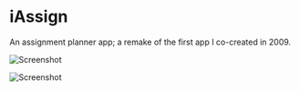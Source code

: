 # iAssign
An assignment planner app; a remake of the first app I co-created in 2009.

![Screenshot](https://cloud.githubusercontent.com/assets/13486833/23242466/c835bed4-f92d-11e6-8152-f84a8d2a8666.png)
      
![Screenshot](https://cloud.githubusercontent.com/assets/13486833/23242467/c84c9ce4-f92d-11e6-9935-1c129d3b7b14.png)
